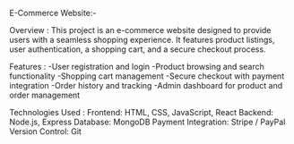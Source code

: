 E-Commerce Website:-

Overview :
     This project is an e-commerce website designed to provide users with a seamless shopping experience. 
     It features product listings, user authentication, a shopping cart, and a secure checkout process.

Features :
  -User registration and login
  -Product browsing and search functionality
  -Shopping cart management
  -Secure checkout with payment integration
  -Order history and tracking
  -Admin dashboard for product and order management


Technologies Used :
   Frontend: HTML, CSS, JavaScript, React
   Backend: Node.js, Express
   Database: MongoDB
   Payment Integration: Stripe / PayPal
   Version Control: Git
